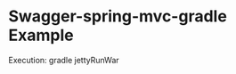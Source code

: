Swagger-spring-mvc-gradle Example
===================================
Execution:
 gradle jettyRunWar


